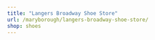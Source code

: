 ```yaml
---
title: "Langers Broadway Shoe Store"
url: /maryborough/langers-broadway-shoe-store/
shop: shoes
---
```

